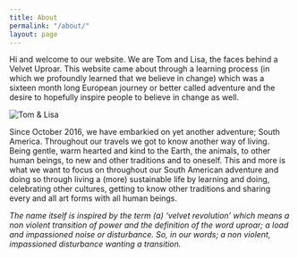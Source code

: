 ```yaml
---
title: About
permalink: "/about/"
layout: page
---
```


Hi and welcome to our website. We are Tom and Lisa, the faces behind a Velvet Uproar. This website came about through a learning process (in which we profoundly learned that we believe in change) which was a sixteen month long European journey or better called adventure and the desire to hopefully inspire people to believe in change as well.

![Tom & Lisa](/uploads/about.jpg)

Since October 2016, we have embarkied on yet another adventure; South America. Throughout our travels we got to know another way of living. Being gentle, warm hearted and kind to the Earth, the animals, to other human beings, to new and other traditions and to oneself. This and more is what we want to focus on throughout our South American adventure and doing so through living a (more) sustainable life by learning and doing, celebrating other cultures, getting to know other traditions and sharing every and all art forms with all human beings.

*The name itself is inspired by the term (a) ‘velvet revolution’ which means a non violent transition of power and the definition of the word uproar; a load and impassioned noise or disturbance. So, in our words; a non violent, impassioned disturbance wanting a transition.*


